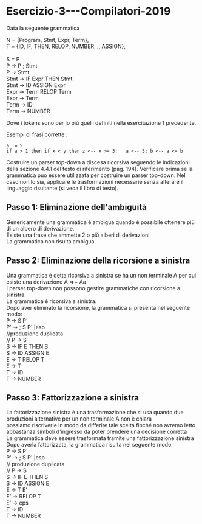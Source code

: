 # Esercizio-3---Compilatori-2019
Data la seguente grammatica


 N = {Program, Stmt, Expr, Term},<br> 
    T = {ID, IF, THEN, RELOP, NUMBER, ;, ASSIGN},  <br> <br>
    S = P <br>
            P       -> P ; Stmt <br>
            P       ->    Stmt <br>
            Stmt    -> IF Expr THEN Stmt <br>
            Stmt    -> ID ASSIGN Expr <br>
            Expr    -> Term  RELOP Term <br>
            Expr    -> Term <br>
            Term    -> ID <br>
            Term    -> NUMBER <br>
       


Dove i tokens sono per lo più quelli definiti nella esercitazione 1 precedente.

Esempi di frasi corrette :

    a := 5
    if a > 1 then if x < y then z <-- x >= 3;   a <-- 5; b <-- a <= b


Costruire un parser top-down a discesa ricorsiva seguendo le indicazioni della sezione 4.4.1 del testo di riferimento (pag. 194).
Verificare prima se la grammatica può essere utilizzata per costruire un parser top-down. Nel caso non lo sia, applicare le trasformazioni necessarie senza alterare il linguaggio risultante (si veda il libro di testo).

## Passo 1: Eliminazione dell'ambiguità
Genericamente una grammatica è ambigua quando è possibile ottenere più di un albero di derivazione.<br>
Esiste una frase che ammette 2 o più alberi di derivazioni <br>
La grammatica non risulta ambigua.
## Passo 2: Eliminazione della ricorsione a sinistra
Una grammatica è detta ricorsiva a sinistra se ha un non terminale  A per cui esiste una derivazione A =>+ Aa <br> I parser top-down non possono gestire grammatiche con ricorsione a sinistra.<br>
La grammatica è ricorsiva a sinistra. <br>
Dopo aver eliminato la ricorsione, la grammatica si presenta nel seguente modo:<br>
    P   -> S P'<br>
    P'  -> ; S P' |esp<br>
   //produzione duplicata<br>
  //  P   -> S<br>
    S   -> IF E THEN S<br>
    S   -> ID ASSIGN E<br>
    E   -> T RELOP T<br>
    E   -> T<br>
    T   -> ID<br>
    T   -> NUMBER <br>
## Passo 3: Fattorizzazione a sinistra
La fattorizzazione sinistra è una trasformazione che si usa quando due produzioni alternative per un non terminale A non è chiara<br>
possiamo riscriverle in modo da differire tale scelta finché non avremo letto abbastanza simboli d'ingresso da poter prendere una decisione corretta<br>
La grammatica deve essere trasformata tramite una fattorizzazione sinistra<br>
Dopo averla fattorizzata, la grammatica risulta nel seguente modo: <br>
    P   -> S P'<br>
    P'  -> ; S P' |esp<br>
    // produzione duplicata<br>
   // P   -> S<br>
    S   -> IF E THEN S<br>
    S   -> ID ASSIGN E<br>
    E   -> T E' <br>
    E'  -> RELOP T <br>
    E'  -> eps <br>
    T   -> ID<br>
    T   -> NUMBER <br>
